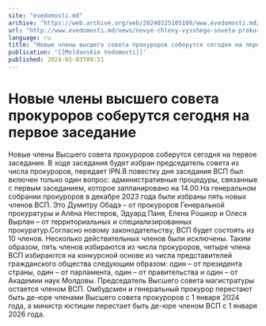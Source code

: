 ```yaml
---
site: "evedomosti.md"
archive: "https://web.archive.org/web/20240325105108/www.evedomosti.md/news/novye-chleny-vysshego-soveta-prokurorov-soberutsya-segodnya"
url: "http://www.evedomosti.md/news/novye-chleny-vysshego-soveta-prokurorov-soberutsya-segodnya"
language: ru
title: "Новые члены высшего совета прокуроров соберутся сегодня на первое заседание"
publication: '[[Moldavskie Vedomosti]]'
published: 2024-01-03T09:51
---
```


# Новые члены высшего совета прокуроров соберутся сегодня на первое заседание

Новые члены Высшего совета прокуроров соберутся сегодня на первое заседание. В ходе заседания будет избран председатель совета из числа прокуроров, передает IPN.В повестку дня заседания ВСП был включен только один вопрос: административные процедуры, связанные с первым заседанием, которое запланировано на 14.00.На генеральном собрании прокуроров в декабре 2023 года были избраны пять новых членов ВСП. Это Думитру Обадэ – от прокуроров Генеральной прокуратуры и Алёна Нестеров, Эдуард Паня, Елена Рошиор и Олеся Вырлан – от территориальных и специализированных прокуратур.Согласно новому законодательству, ВСП будет состоять из 10 членов. Несколько действительных членов были исключены. Таким образом, пять членов избираются из числа прокуроров, четыре члена ВСП избираются на конкурсной основе из числа представителей гражданского общества следующим образом: один – от президента страны, один – от парламента, один – от правительства и один – от Академии наук Молдовы. Председатель Высшего совета магистратуры остается членом ВСП. Омбудсмен и генеральный прокурор перестают быть де-юре членами Высшего совета прокуроров с 1 января 2024 года, а министр юстиции перестает быть де-юре членом ВСП с 1 января 2026 года.